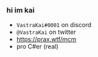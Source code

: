 ### hi im kai
- `VastraKai#0001` on discord
- `@VastraKai` on twitter
- https://prax.wtf/mcm 
- pro C#er (real)
